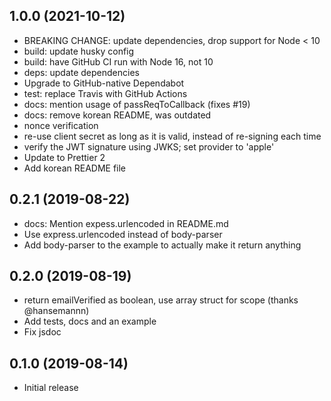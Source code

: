 ## 1.0.0 (2021-10-12)

  - BREAKING CHANGE: update dependencies, drop support for Node < 10
  - build: update husky config
  - build: have GitHub CI run with Node 16, not 10
  - deps: update dependencies
  - Upgrade to GitHub-native Dependabot
  - test: replace Travis with GitHub Actions
  - docs: mention usage of passReqToCallback (fixes #19)
  - docs: remove korean README, was outdated
  - nonce verification
  - re-use client secret as long as it is valid, instead of re-signing each time
  - verify the JWT signature using JWKS; set provider to 'apple'
  - Update to Prettier 2
  - Add korean README file

## 0.2.1 (2019-08-22)

- docs: Mention expess.urlencoded in README.md
- Use express.urlencoded instead of body-parser
- Add body-parser to the example to actually make it return anything

## 0.2.0 (2019-08-19)

  - return emailVerified as boolean, use array struct for scope (thanks @hansemannn)
  - Add tests, docs and an example
  - Fix jsdoc

## 0.1.0 (2019-08-14)

  - Initial release
